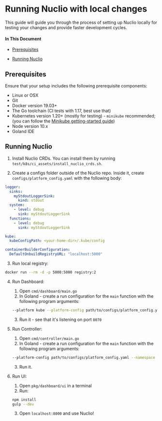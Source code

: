 # Running Nuclio with local changes

This guide will guide you through the process of setting up Nuclio locally for testing your changes and provide faster development cycles.

#### In This Document

- [Prerequisites](#prerequisites)

- [Running Nuclio](#running-nuclio)

<a id="prerequisites"></a>
## Prerequisites

Ensure that your setup includes the following prerequisite components:

- Linux or OSX
- Git
- Docker version 19.03+
- The Go toolchain (CI tests with 1.17, best use that)
- Kubernetes version 1.20+ (mostly for testing) - `minikube` recommended; (you can follow
  the [Minikube getting-started guide](/docs/setup/minikube/getting-started-minikube.md))
- Node version 10.x
- Goland IDE

<a id="running-nuclio"></a>
## Running Nuclio

1. Install Nuclio CRDs. You can install them by running `test/k8s/ci_assets/install_nuclio_crds.sh`.


2. Create a configs folder outside of the Nuclio repo. Inside it, create `configs/platform_config.yaml` with the following body:
```yaml
logger:
  sinks:
    myStdoutLoggerSink:
      kind: stdout
  system:
    - level: debug
      sink: myStdoutLoggerSink
  functions:
    - level: debug
      sink: myStdoutLoggerSink

kube:
  kubeConfigPath: <your-home-dir>/.kube/config

containerBuilderConfiguration:
  DefaultOnbuildRegistryURL: "localhost:5000"
```

3. Run local registry:
```sh
docker run --rm -d -p 5000:5000 registry:2
```
4. Run Dashboard:
   1. Open `cmd/dashboard/main.go`
   2. In Goland - create a run configuration for the `main` function with the following program arguments:
   ```sh
   --platform kube --platform-config path/to/configs/platform_config.yaml --namespace default --registry localhost:5000 --run-registry localhost:5000
   ```
   3. Run it - see that it's listening on port `8070`
   

5. Run Controller:
   1. Open `cmd/controller/main.go`
   2. In Goland - create a run configuration for the `main` function with the following program arguments:
   ```sh
   --platform-config path/to/configs/platform_config.yaml --namespace default --kubeconfig-path path/to/.kube/config
   ```
   3. Run it.
   

6. Run UI:
   1. Open `pkg/dashboard/ui` in a terminal
   2. Run:
   ```sh
   npm install
   gulp --dev
   ```
   3. Open `localhost:8000` and use Nuclio! 
   
